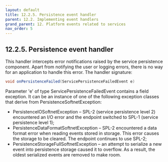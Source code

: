 ```yaml
---
layout: default
title: 12.2.5. Persistence event handler
parent: 12.2. Implementing event handlers
grand_parent: 12. Platform events related to services
nav_order: 5
---
```


## 12.2.5. Persistence event handler

This handler intercepts error notifications raised by the service persistence component. Apart from notifying the user or logging errors, there is no way for an application to handle this error. The handler signature:
```java
void onPersistenceFailed(ServicePersistenceFailedEvent e)
```
Parameter 'e' of type <span class="datatype">ServicePersistenceFailedEvent</span> contains a field <span class="field">exception</span>. It can be an instance of one of the following exception classes that derive from <span class="datatype">PersistenceSoftnetException</span>:
*	<span class="exception">PersistenceIOSoftnetException</span> – SPL-2 (service persistence level 2) encountered an I/O error and the endpoint switched to SPL-1 (service persistence level 1);
*	<span class="exception">PersistenceDataFormatSoftnetException</span> – SPL-2 encountered a data format error when reading events stored in storage. This error causes the storage to be cleared. The endpoint continues to use SPL-2;
*	<span class="exception">PersistenceStorageFullSoftnetException</span> – an attempt to serialize a new event into persistence storage caused it to overflow. As a result, the oldest serialized events are removed to make room.
